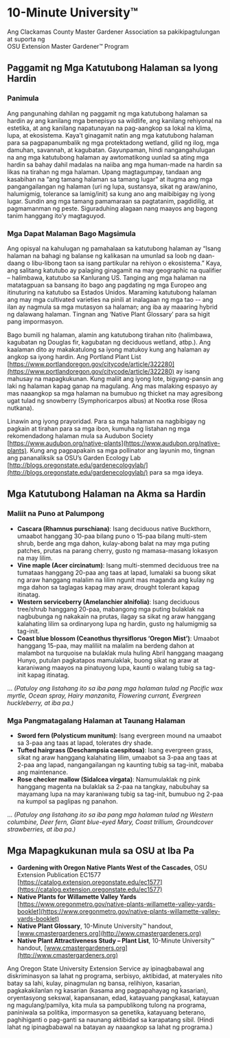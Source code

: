# 10-Minute University™  
Ang Clackamas County Master Gardener Association sa pakikipagtulungan at suporta ng  
OSU Extension Master Gardener™ Program  

## Paggamit ng Mga Katutubong Halaman sa Iyong Hardin  

### Panimula  
Ang pangunahing dahilan ng paggamit ng mga katutubong halaman sa hardin ay ang kanilang mga benepisyo sa wildlife, ang kanilang rehiyonal na estetika, at ang kanilang napatunayan na pag-aangkop sa lokal na klima, lupa, at ekosistema. Kaya’t ginagamit natin ang mga katutubong halaman para sa pagpapanumbalik ng mga protektadong wetland, gilid ng ilog, mga damuhan, savannah, at kagubatan. Gayunpaman, hindi nangangahulugan na ang mga katutubong halaman ay awtomatikong uunlad sa ating mga hardin sa bahay dahil madalas na naiiba ang mga human-made na hardin sa likas na tirahan ng mga halaman. Upang magtagumpay, tandaan ang kasabihan na “ang tamang halaman sa tamang lugar” at itugma ang mga pangangailangan ng halaman (uri ng lupa, sustansya, sikat ng araw/anino, halumigmig, tolerance sa lamig/init) sa kung ano ang maibibigay ng iyong lugar. Sundin ang mga tamang pamamaraan sa pagtatanim, pagdidilig, at pagmamanman ng peste. Siguraduhing alagaan nang maayos ang bagong tanim hanggang ito’y magtaguyod.  

### Mga Dapat Malaman Bago Magsimula  
Ang opisyal na kahulugan ng pamahalaan sa katutubong halaman ay “Isang halaman na bahagi ng balanse ng kalikasan na umunlad sa loob ng daan-daang o libu-libong taon sa isang partikular na rehiyon o ekosistema.” Kaya, ang salitang katutubo ay palaging ginagamit na may geographic na qualifier – halimbawa, katutubo sa Kanlurang US. Tanging ang mga halaman na matatagpuan sa bansang ito bago ang pagdating ng mga Europeo ang itinuturing na katutubo sa Estados Unidos. Maraming katutubong halaman ang may mga cultivated varieties na pinili at inalagaan ng mga tao -- ang ilan ay nagmula sa mga mutasyon sa halaman; ang iba ay maaaring hybrid ng dalawang halaman. Tingnan ang ‘Native Plant Glossary’ para sa higit pang impormasyon.  

Bago bumili ng halaman, alamin ang katutubong tirahan nito (halimbawa, kagubatan ng Douglas fir, kagubatan ng deciduous wetland, atbp.). Ang kaalaman dito ay makakatulong sa iyong matukoy kung ang halaman ay angkop sa iyong hardin. Ang Portland Plant List [https://www.portlandoregon.gov/citycode/article/322280](https://www.portlandoregon.gov/citycode/article/322280) ay isang mahusay na mapagkukunan. Kung maliit ang iyong lote, bigyang-pansin ang laki ng halaman kapag ganap na magulang. Ang mas malaking espasyo ay mas naaangkop sa mga halaman na bumubuo ng thicket na may agresibong ugat tulad ng snowberry (Symphoricarpos albus) at Nootka rose (Rosa nutkana).  

Linawin ang iyong prayoridad. Para sa mga halaman na nagbibigay ng pagkain at tirahan para sa mga ibon, kumuha ng listahan ng mga rekomendadong halaman mula sa Audubon Society [https://www.audubon.org/native-plants](https://www.audubon.org/native-plants). Kung ang pagpapakain sa mga pollinator ang layunin mo, tingnan ang pananaliksik sa OSU’s Garden Ecology Lab [http://blogs.oregonstate.edu/gardenecologylab/](http://blogs.oregonstate.edu/gardenecologylab/) para sa mga ideya.  

## Mga Katutubong Halaman na Akma sa Hardin  

### Maliit na Puno at Palumpong  
- **Cascara (Rhamnus purschiana)**: Isang deciduous native Buckthorn, umaabot hanggang 30-paa bilang puno o 15-paa bilang multi-stem shrub, berde ang mga dahon, kulay-abong balat na may mga puting patches, prutas na parang cherry, gusto ng mamasa-masang lokasyon na may lilim.  
- **Vine maple (Acer circinatum)**: Isang multi-stemmed deciduous tree na tumataas hanggang 20-paa ang taas at lapad, lumalaki sa buong sikat ng araw hanggang malalim na lilim ngunit mas maganda ang kulay ng mga dahon sa taglagas kapag may araw, drought tolerant kapag itinatag.  
- **Western serviceberry (Amelanchier alnifolia)**: Isang deciduous tree/shrub hanggang 20-paa, mabangong mga puting bulaklak na nagbubunga ng nakakain na prutas, ilagay sa sikat ng araw hanggang kalahating lilim sa ordinaryong lupa ng hardin, gusto ng halumigmig sa tag-init.  
- **Coast blue blossom (Ceanothus thyrsiflorus ‘Oregon Mist’)**: Umaabot hanggang 15-paa, may maliliit na malalim na berdeng dahon at malambot na turquoise na bulaklak mula huling Abril hanggang maagang Hunyo, putulan pagkatapos mamulaklak, buong sikat ng araw at karaniwang maayos na pinatuyong lupa, kaunti o walang tubig sa tag-init kapag itinatag.  

... *(Patuloy ang listahang ito sa iba pang mga halaman tulad ng Pacific wax myrtle, Ocean spray, Hairy manzanita, Flowering currant, Evergreen huckleberry, at iba pa.)*  

### Mga Pangmatagalang Halaman at Taunang Halaman  
- **Sword fern (Polysticum munitum)**: Isang evergreen mound na umaabot sa 3-paa ang taas at lapad, tolerates dry shade.  
- **Tufted hairgrass (Deschampsia caespitosa)**: Isang evergreen grass, sikat ng araw hanggang kalahating lilim, umaabot sa 3-paa ang taas at 2-paa ang lapad, nangangailangan ng kaunting tubig sa tag-init, mababa ang maintenance.  
- **Rose checker mallow (Sidalcea virgata)**: Namumulaklak ng pink hanggang magenta na bulaklak sa 2-paa na tangkay, nabubuhay sa mayamang lupa na may karaniwang tubig sa tag-init, bumubuo ng 2-paa na kumpol sa paglipas ng panahon.  

... *(Patuloy ang listahang ito sa iba pang mga halaman tulad ng Western columbine, Deer fern, Giant blue-eyed Mary, Coast trillium, Groundcover strawberries, at iba pa.)*  

## Mga Mapagkukunan mula sa OSU at Iba Pa  
- **Gardening with Oregon Native Plants West of the Cascades**, OSU Extension Publication EC1577 [https://catalog.extension.oregonstate.edu/ec1577](https://catalog.extension.oregonstate.edu/ec1577)  
- **Native Plants for Willamette Valley Yards** [https://www.oregonmetro.gov/native-plants-willamette-valley-yards-booklet](https://www.oregonmetro.gov/native-plants-willamette-valley-yards-booklet)  
- **Native Plant Glossary**, 10-Minute University™ handout, [www.cmastergardeners.org](http://www.cmastergardeners.org)  
- **Native Plant Attractiveness Study – Plant List**, 10-Minute University™ handout, [www.cmastergardeners.org](http://www.cmastergardeners.org)  

Ang Oregon State University Extension Service ay ipinagbabawal ang diskriminasyon sa lahat ng programa, serbisyo, aktibidad, at materyales nito batay sa lahi, kulay, pinagmulan ng bansa, relihiyon, kasarian, pagkakakilanlan ng kasarian (kasama ang pagpapahayag ng kasarian), oryentasyong sekswal, kapansanan, edad, katayuang pangkasal, katayuan ng magulang/pamilya, kita mula sa pampublikong tulong na programa, paniniwala sa politika, impormasyon sa genetika, katayuang beterano, paghihiganti o pag-ganti sa naunang aktibidad sa karapatang sibil. (Hindi lahat ng ipinagbabawal na batayan ay naaangkop sa lahat ng programa.)